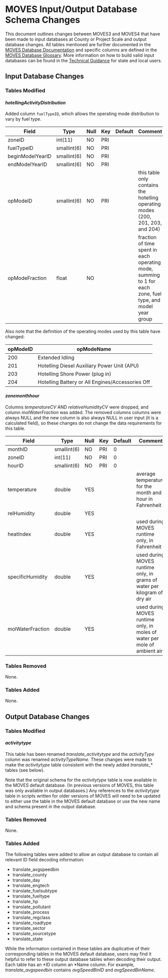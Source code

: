# MOVES Input/Output Database Schema Changes

This document outlines changes between MOVES3 and MOVES4 that have been made to input databases at County or Project Scale and output database changes. All tables mentioned are further documented in the [MOVES Database Documentation](MOVESDatabaseTables.md) and specific columns are defined in the [MOVES Database Glossary](MOVESGlossary.md). More information on how to build valid input databases can be found in the [Technical Guidance](https://www.epa.gov/state-and-local-transportation/policy-and-technical-guidance-state-and-local-transportation#emission) for state and local users. 

## Input Database Changes

### Tables Modified

#### *hotellingActivityDistribution*

Added column `fuelTypeID`, which allows the operating mode distribution to vary by fuel type.

| Field            | Type        | Null | Key  | Default | Comment                                                      |
| ---------------- | ----------- | ---- | ---- | ------- | ------------------------------------------------------------ |
| zoneID           | int(11)     | NO   | PRI  |         |                                                              |
| fuelTypeID       | smallint(6) | NO   | PRI  |         |                                                              |
| beginModelYearID | smallint(6) | NO   | PRI  |         |                                                              |
| endModelYearID   | smallint(6) | NO   | PRI  |         |                                                              |
| opModeID         | smallint(6) | NO   | PRI  |         | this table only contains the hotelling operating modes (200, 201, 203, and 204) |
| opModeFraction   | float       | NO   |      |         | fraction of time spent in each operating mode, summing to 1 for each zone, fuel type, and model year group |

Also note that the definition of the operating modes used by this table have changed:

| opModeID | opModeName                                       |
| ---------| ------------------------------------------------ |
| 200      | Extended Idling                                  | 
| 201      | Hotelling Diesel Auxiliary Power Unit (APU)      |
| 203      | Hotelling Shore Power (plug in)                  |
| 204      | Hotelling Battery or All Engines/Accessories Off |

#### *zonemonthhour*

Columns *temperatureCV* AND *relativeHumidityCV* were dropped, and column *molWaterFraction* was added. The removed columns columns were always NULL and the new column is also always NULL in user input (it is a calculated field), so these changes do not change the data requirements for this table.

| Field            | Type        | Null | Key | Default | Comment                                                                   |
|------------------|-------------|------|-----|---------|---------------------------------------------------------------------------|
| monthID          | smallint(6) | NO   | PRI | 0       |                                                                           |
| zoneID           | int(11)     | NO   | PRI | 0       |                                                                           |
| hourID           | smallint(6) | NO   | PRI | 0       |                                                                           |
| temperature      | double      | YES  |     |         | average temperature for the month and hour in Fahrenheit                  |
| relHumidity      | double      | YES  |     |         |                                                                           |
| heatIndex        | double      | YES  |     |         | used during MOVES runtime only, in Fahrenheit                             |
| specificHumidity | double      | YES  |     |         | used during MOVES runtime only, in grams of water per kilogram of dry air |
| molWaterFraction | double      | YES  |     |         | used during MOVES runtime only, in moles of water per mole of ambient air |

### Tables Removed

None.

### Tables Added

None.

## Output Database Changes

### Tables Modified

#### *activitytype*

This table has been renamed *translate_activitytype* and the _activityType_ column was renamed _activityTypeName_. These changes were made to make the *activitytype* table consistent with the newly added *translate_\** tables (see below).

Note that the original schema for the *activitytype* table is now available in the MOVES default database. (In previous versions of MOVES, this table was only available in output databases.) Any references to the *activitytype* table in scripts written for older versions of MOVES will need to be updated to either use the table in the MOVES default database or use the new name and schema present in the output database. 

### Tables Removed

None.

### Tables Added

The following tables were added to allow an output database to contain all relevant ID field decoding information:

* translate_avgspeedbin
* translate_county
* translate_day
* translate_engtech
* translate_fuelsubtype
* translate_fueltype
* translate_hp
* translate_pollutant
* translate_process
* translate_regclass
* translate_roadtype
* translate_sector
* translate_sourcetype
* translate_state

While the information contained in these tables are duplicative of their corresponding tables in the MOVES default database, users may find it helpful to refer to these output database tables when decoding their output. Each table has an \*ID column an \*Name column. For example, *translate_avgspeedbin* contains _avgSpeedBinID_ and _avgSpeedBinName_. 